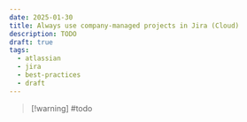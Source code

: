 ```yaml
---
date: 2025-01-30
title: Always use company-managed projects in Jira (Cloud)
description: TODO
draft: true
tags:
  - atlassian
  - jira
  - best-practices
  - draft
---
```


> [!warning] #todo
